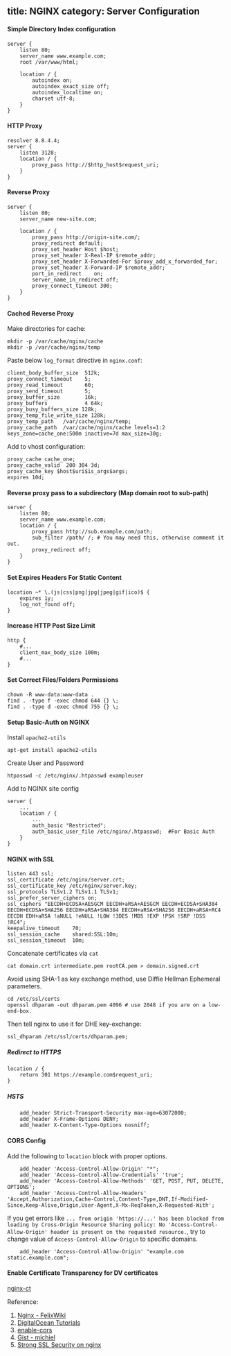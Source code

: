 title: NGINX
category: Server Configuration
---

#### Simple Directory Index configuration

```
server {
	listen 80;
	server_name www.example.com;
	root /var/www/html;

	location / {
		autoindex on;
		autoindex_exact_size off;
		autoindex_localtime on;
		charset utf-8;
	}
}
```

#### HTTP Proxy
```
resolver 8.8.4.4;
server {
    listen 3128;
    location / {
        proxy_pass http://$http_host$request_uri;
    }
}
```

#### Reverse Proxy
```
server {
    listen 80;
    server_name new-site.com;

    location / {
        proxy_pass http://origin-site.com/;
        proxy_redirect default;
        proxy_set_header Host $host;
        proxy_set_header X-Real-IP $remote_addr;
        proxy_set_header X-Forwarded-For $proxy_add_x_forwarded_for;
        proxy_set_header X-Forward-IP $remote_addr;
        port_in_redirect    on;
        server_name_in_redirect off;
        proxy_connect_timeout 300;
    }
}
```

#### Cached Reverse Proxy

Make directories for cache:
```
mkdir -p /var/cache/nginx/cache
mkdir -p /var/cache/nginx/temp
```

Paste below `log_format` directive in `nginx.conf`:
```
client_body_buffer_size  512k;
proxy_connect_timeout    5;
proxy_read_timeout       60;
proxy_send_timeout       5;
proxy_buffer_size        16k;
proxy_buffers            4 64k;
proxy_busy_buffers_size 128k;
proxy_temp_file_write_size 128k;
proxy_temp_path   /var/cache/nginx/temp;
proxy_cache_path  /var/cache/nginx/cache levels=1:2 keys_zone=cache_one:500m inactive=7d max_size=30g;
```

Add to vhost configuration:
```
proxy_cache cache_one;
proxy_cache_valid  200 304 3d;
proxy_cache_key $host$uri$is_args$args;
expires 10d;
```

#### Reverse proxy pass to a subdirectory (Map domain root to sub-path)

```
server {
    listen 80;
	server_name www.example.com;
	location / {
		proxy_pass http://sub.example.com/path;
		sub_filter /path/ /; # You may need this, otherwise comment it out.
		proxy_redirect off;
	}
}
```

#### Set Expires Headers For Static Content
```
location ~* \.(js|css|png|jpg|jpeg|gif|ico)$ {
    expires 1y;
    log_not_found off;
}
```

#### Increase HTTP Post Size Limit
```
http {
    #...
    client_max_body_size 100m;
    #...
}
```

#### Set Correct Files/Folders Permissions
```
chown -R www-data:www-data .
find . -type f -exec chmod 644 {} \;
find . -type d -exec chmod 755 {} \;
```

#### Setup Basic-Auth on NGINX

Install `apache2-utils`
```
apt-get install apache2-utils
```

Create User and Password
```
htpasswd -c /etc/nginx/.htpasswd exampleuser
```

Add to NGINX site config
```
server {
	...
	location / {
		...
		auth_basic "Restricted";
		auth_basic_user_file /etc/nginx/.htpasswd;  #For Basic Auth
	}
}
```

#### NGINX with SSL

```
listen 443 ssl;
ssl_certificate /etc/nginx/server.crt;
ssl_certificate_key /etc/nginx/server.key;
ssl_protocols TLSv1.2 TLSv1.1 TLSv1;
ssl_prefer_server_ciphers on;
ssl_ciphers "EECDH+ECDSA+AESGCM EECDH+aRSA+AESGCM EECDH+ECDSA+SHA384 EECDH+ECDSA+SHA256 EECDH+aRSA+SHA384 EECDH+aRSA+SHA256 EECDH+aRSA+RC4 EECDH EDH+aRSA !aNULL !eNULL !LOW !3DES !MD5 !EXP !PSK !SRP !DSS !RC4";
keepalive_timeout    70;
ssl_session_cache    shared:SSL:10m;
ssl_session_timeout  10m;
```

Concatenate certificates via `cat`

```
cat domain.crt intermediate.pem rootCA.pem > domain.signed.crt
```

Avoid using SHA-1 as key exchange method, use Diffie Hellman Ephemeral parameters.

```
cd /etc/ssl/certs
openssl dhparam -out dhparam.pem 4096 # use 2048 if you are on a low-end-box.
```

Then tell nginx to use it for DHE key-exchange:

```
ssl_dhparam /etc/ssl/certs/dhparam.pem;
```

##### Redirect to HTTPS

```
location / {
    return 301 https://example.com$request_uri;
}
```

##### HSTS

```
    add_header Strict-Transport-Security max-age=63072000;
    add_header X-Frame-Options DENY;
    add_header X-Content-Type-Options nosniff;
```

#### CORS Config

Add the following to `location` block with proper options.
```
    add_header 'Access-Control-Allow-Origin' "*";
    add_header 'Access-Control-Allow-Credentials' 'true';
    add_header 'Access-Control-Allow-Methods' 'GET, POST, PUT, DELETE, OPTIONS';
    add_header 'Access-Control-Allow-Headers' 'Accept,Authorization,Cache-Control,Content-Type,DNT,If-Modified-Since,Keep-Alive,Origin,User-Agent,X-Mx-ReqToken,X-Requested-With';
```

If you get errors like `... from origin 'https://...' has been blocked from loading by Cross-Origin Resource Sharing policy: No 'Access-Control-Allow-Origin' header is present on the requested resource.`, try to change value of `Access-Control-Allow-Origin` to specific domains.

```
    add_header 'Access-Control-Allow-Origin' "example.com static.example.com";
```

#### Enable Certificate Transparency for DV certificates

[nginx-ct](https://www.certificate-transparency.org/resources-for-site-owners/nginx)

Reference:

1. [Nginx - FelixWiki](http://felixc.at/Nginx)
2. [DigitalOcean Tutorials](https://www.digitalocean.com/community/tutorials/how-to-set-up-http-authentication-with-nginx-on-ubuntu-12-10)
3. [enable-cors](http://enable-cors.org/server_nginx.html)
4. [Gist - michiel](https://gist.github.com/michiel/1064640)
5. [Strong SSL Security on nginx](https://raymii.org/s/tutorials/Strong_SSL_Security_On_nginx.html)
